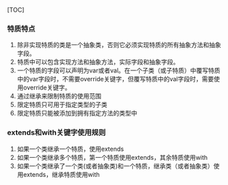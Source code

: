 [TOC]
### 特质特点
1. 除非实现特质的类是一个抽象类，否则它必须实现特质的所有抽象方法和抽象字段。
2. 特质中可以包含实现方法和抽象方法，实际字段和抽象字段。
3. 一个特质的字段可以声明为var或者val。在一个子类（或子特质）中覆写特质中的var字段时，不需要override关键字，但覆写特质中的val字段时，需要使用override关键字。
4. 通过继承来限制特质的使用范围
5. 限定特质只可用于指定类型的子类
6. 限定特质只能被添加到拥有指定方法的类型中

### extends和with关键字使用规则
1. 如果一个类继承一个特质，使用extends
2. 如果一个类继承多个特质，第一个特质使用extends，其余特质使用with
3. 如果一个类继承了一个类(或者抽象类)和一个特质，继承类（或者抽象类）使用extends，继承特质使用with
